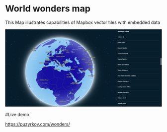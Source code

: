 # World wonders map

This Map illustrates capabilities of Mapbox vector tiles with embedded data

![World wonders screen](https://github.com/solmyrius/wonders/blob/master/screen.png?raw=true)

#Live demo

https://puzyrkov.com/wonders/
